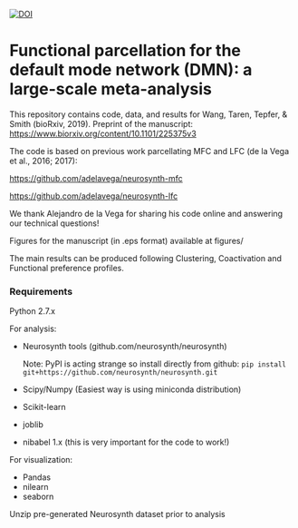 [![DOI](https://zenodo.org/badge/99120146.svg)](https://zenodo.org/badge/latestdoi/99120146)

# Functional parcellation for the default mode network (DMN): a large-scale meta-analysis
This repository contains code, data, and results for Wang, Taren, Tepfer, & Smith (bioRxiv, 2019). 
Preprint of the manuscript: https://www.biorxiv.org/content/10.1101/225375v3

The code is based on previous work parcellating MFC and LFC (de la Vega et al., 2016; 2017): 

https://github.com/adelavega/neurosynth-mfc

https://github.com/adelavega/neurosynth-lfc

We thank Alejandro de la Vega for sharing his code online and answering our technical questions!

Figures for the manuscript (in .eps format) available at figures/

The main results can be produced following Clustering, Coactivation and Functional preference profiles.

### Requirements
Python 2.7.x

For analysis:
- Neurosynth tools (github.com/neurosynth/neurosynth)

    Note: PyPI is acting strange so install directly from github: `pip install git+https://github.com/neurosynth/neurosynth.git`
- Scipy/Numpy (Easiest way is using miniconda distribution)
- Scikit-learn
- joblib
- nibabel 1.x (this is very important for the code to work!)

For visualization:
- Pandas
- nilearn
- seaborn

Unzip pre-generated Neurosynth dataset prior to analysis


